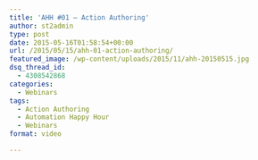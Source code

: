 ```yaml
---
title: 'AHH #01 – Action Authoring'
author: st2admin
type: post
date: 2015-05-16T01:58:54+00:00
url: /2015/05/15/ahh-01-action-authoring/
featured_image: /wp-content/uploads/2015/11/ahh-20150515.jpg
dsq_thread_id:
  - 4308542868
categories:
  - Webinars
tags:
  - Action Authoring
  - Automation Happy Hour
  - Webinars
format: video

---
```

